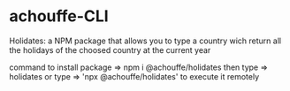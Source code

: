 # achouffe-CLI

Holidates: a NPM package that allows you to type a country wich return all the holidays of the choosed country at the current year 

command to install package => npm i @achouffe/holidates
then type => holidates
or type => 'npx @achouffe/holidates' to execute it remotely
